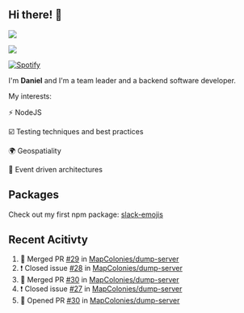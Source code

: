 ## Hi there! 👋
<p>
  <img src="https://i.imgur.com/agb7xe9.png" />
</p>
<p>
  <img src="https://github-readme-stats.vercel.app/api?username=syncush&theme=tokyonight">
</p>

[![Spotify](https://novatorem-rust.vercel.app/api/spotify)](https://open.spotify.com/user/syncush)

I'm **Daniel** and I'm a team leader and a backend software developer.

My interests:

⚡ NodeJS

☑️ Testing techniques and best practices

🌍 Geospatiality

🧠 Event driven architectures

## Packages
Check out my first npm package: [slack-emojis](https://www.npmjs.com/package/slack-emojis)

## Recent Acitivty
<!--START_SECTION:activity-->
1. 🎉 Merged PR [#29](https://github.com/MapColonies/dump-server/pull/29) in [MapColonies/dump-server](https://github.com/MapColonies/dump-server)
2. ❗️ Closed issue [#28](https://github.com/MapColonies/dump-server/issues/28) in [MapColonies/dump-server](https://github.com/MapColonies/dump-server)
3. 🎉 Merged PR [#30](https://github.com/MapColonies/dump-server/pull/30) in [MapColonies/dump-server](https://github.com/MapColonies/dump-server)
4. ❗️ Closed issue [#27](https://github.com/MapColonies/dump-server/issues/27) in [MapColonies/dump-server](https://github.com/MapColonies/dump-server)
5. 💪 Opened PR [#30](https://github.com/MapColonies/dump-server/pull/30) in [MapColonies/dump-server](https://github.com/MapColonies/dump-server)
<!--END_SECTION:activity-->
